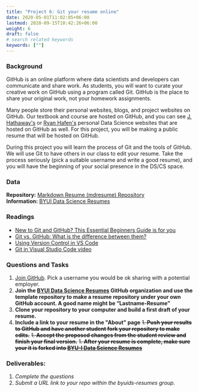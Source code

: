 ```yaml
---
title: "Project 6: Git your resume online"
date: 2020-05-01T11:02:05+06:00
lastmod: 2020-09-15T10:42:26+06:00
weight: 6
draft: false
# search related keywords
keywords: [""]
---
```


### Background

GitHub is an online platform where data scientists and developers can communicate and share work. As students, you will want to curate your creative work on GitHub using a program called Git. GitHub is the place to share your original work, not your homework assignments.  

Many people store their personal websites, blogs, and project websites on GitHub.  Our textbook and course are hosted on GitHub, and you can see [J. Hathaway's](http://jhathaway.io/) or [Ryan Hafen's](https://ryanhafen.com/) personal Data Science websites that are hosted on GitHub as well. For this project, you will be making a public resume that will be hosted on GitHub.

During this project you will learn the process of Git and the tools of GitHub. We will use Git to have others in our class to edit your resume.  Take the process seriously (pick a suitable username and write a good resume), and you will have the beginning of your social presence in the DS/CS space. 

### Data

__Repository:__ [Markdown Resume (mdresume) Repository](https://github.com/byuids-resumes/mdresume)   
__Information:__ [BYUI Data Science Resumes](https://github.com/byuids-resumes)


### Readings

- [New to Git and GitHub? This Essential Beginners Guide is for you](https://www.analyticsvidhya.com/blog/2020/05/git-github-essential-guide-beginners/)
- [Git vs. GitHub: What is the difference between them?](https://www.theserverside.com/video/Git-vs-GitHub-What-is-the-difference-between-them#:~:text=The%20key%20difference%20between%20Git,and%20upload%20or%20download%20resources.)
- [Using Version Control in VS Code](https://code.visualstudio.com/docs/editor/versioncontrol)
- [Git in Visual Studio Code video](https://www.youtube.com/watch?v=wMqukSKYcvU)



<!-- http://www.cs.cornell.edu/courses/cs4411/2020sp/schedule/slides/02-Git.pdf -->

### Questions and Tasks

1. [Join GitHub](https://github.com/join). Pick a username you would be ok sharing with a potential employer.
1. __Join the [BYUI Data Science Resumes](https://posit.byui.edu/github_orgs/) GitHub organization and use the template repository to make a resume repository  under your own GitHub account. A good name might be “Lastname-Resume”__
1. __Clone your repository to your computer and build a first draft of your resume.__
1. __Include a link to your resume in the "About" page__
~~1. __Push your results to GitHub and have another student fork your repository to make edits.__~~
~~1. __Accept the proposed changes from the student review and finish your final version.__~~
~~1. __After your resume is complete, make sure your it is forked into [BYU-I Data Science Resumes](https://github.com/byuids-resumes)__~~

### Deliverables:

1. _Complete the questions_
1. _Submit a URL link to your repo within the byuids-resumes group._

